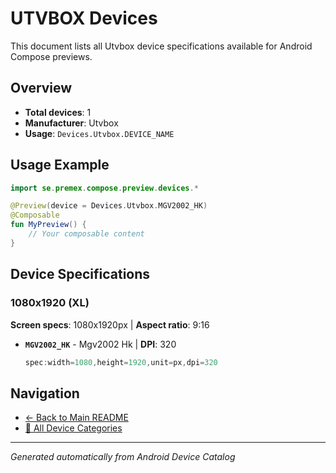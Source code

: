 # UTVBOX Devices

This document lists all Utvbox device specifications available for Android Compose previews.

## Overview

- **Total devices**: 1
- **Manufacturer**: Utvbox
- **Usage**: `Devices.Utvbox.DEVICE_NAME`

## Usage Example

```kotlin
import se.premex.compose.preview.devices.*

@Preview(device = Devices.Utvbox.MGV2002_HK)
@Composable
fun MyPreview() {
    // Your composable content
}
```

## Device Specifications

### 1080x1920 (XL)

**Screen specs**: 1080x1920px | **Aspect ratio**: 9:16

- **`MGV2002_HK`** - Mgv2002 Hk | **DPI**: 320
  ```kotlin
  spec:width=1080,height=1920,unit=px,dpi=320
  ```

## Navigation

- [← Back to Main README](../../README.md)
- [📱 All Device Categories](../README.md)

---
*Generated automatically from Android Device Catalog*
